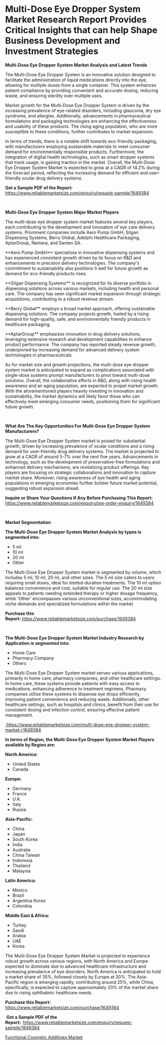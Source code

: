 <p><h1>Multi-Dose Eye Dropper System Market Research Report Provides Critical Insights that can help Shape Business Development and Investment Strategies</h1></p><p><strong>Multi-Dose Eye Dropper System Market Analysis and Latest Trends</strong></p>
<p><p>The Multi-Dose Eye Dropper System is an innovative solution designed to facilitate the administration of liquid medications directly into the eye, allowing for multiple doses from a single container. This system enhances patient compliance by providing convenient and accurate dosing, reducing waste, and ensuring sterility over multiple uses.</p><p>Market growth for the Multi-Dose Eye Dropper System is driven by the increasing prevalence of eye-related disorders, including glaucoma, dry eye syndrome, and allergies. Additionally, advancements in pharmaceutical formulations and packaging technologies are enhancing the effectiveness and usability of these products. The rising aging population, who are more susceptible to these conditions, further contributes to market expansion.</p><p>In terms of trends, there is a notable shift towards eco-friendly packaging, with manufacturers employing sustainable materials to meet consumer demand for environmentally responsible products. Furthermore, the integration of digital health technologies, such as smart dropper systems that track usage, is gaining traction in the market. Overall, the Multi-Dose Eye Dropper System Market is expected to grow at a CAGR of 14.2% during the forecast period, reflecting the increasing demand for efficient and user-friendly ocular drug delivery systems.</p></p>
<p><strong>Get a Sample PDF of the Report:&nbsp;</strong> <a href="https://www.reliablemarketsize.com/enquiry/request-sample/1649384?utm_campaign=3199&utm_medium=2&utm_source=Github&utm_content=ia&utm_term=26032025&utm_id=multi-dose-eye-dropper-system">https://www.reliablemarketsize.com/enquiry/request-sample/1649384</a></p>
<p>&nbsp;</p>
<p><strong>Multi-Dose Eye Dropper System Major Market Players</strong></p>
<p><p>The multi-dose eye dropper system market features several key players, each contributing to the development and innovation of eye care delivery systems. Prominent companies include Aero Pump GmbH, Silgan Dispensing Systems, Berry Global, Adelphi Healthcare Packaging, AptarGroup, Nemera, and Santen SA.</p><p>**Aero Pump GmbH** specializes in innovative dispensing systems and has experienced consistent growth driven by its focus on R&D and enhancements in precision delivery technologies. The company's commitment to sustainability also positions it well for future growth as demand for eco-friendly products rises.</p><p>**Silgan Dispensing Systems** is recognized for its diverse portfolio in dispensing solutions across various markets, including health and personal care. The company has seen significant market expansion through strategic acquisitions, contributing to a robust revenue stream. </p><p>**Berry Global** employs a broad market approach, offering sustainable dispensing solutions. The company projects growth, fueled by a rising demand for high-quality, safe, and environmentally friendly products in healthcare packaging.</p><p>**AptarGroup** emphasizes innovation in drug delivery solutions, leveraging extensive research and development capabilities to enhance product performance. The company has reported steady revenue growth, underpinned by increasing demand for advanced delivery system technologies in pharmaceuticals.</p><p>As for market size and growth projections, the multi-dose eye dropper system market is anticipated to expand as complications associated with single-dose systems prompt manufacturers to pivot toward multi-dose solutions. Overall, the collaborative efforts in R&D, along with rising health awareness and an aging population, are expected to propel market growth. With the aforementioned players heavily investing in innovation and sustainability, the market dynamics will likely favor those who can effectively meet emerging consumer needs, positioning them for significant future growth.</p></p>
<p>&nbsp;</p>
<p><strong>What Are The Key Opportunities For Multi-Dose Eye Dropper System Manufacturers?</strong></p>
<p><p>The Multi-Dose Eye Dropper System market is poised for substantial growth, driven by increasing prevalence of ocular conditions and a rising demand for user-friendly drug delivery systems. The market is projected to grow at a CAGR of around 5-7% over the next five years. Advancements in technology, such as the development of preservative-free formulations and enhanced delivery mechanisms, are revitalizing product offerings. Key players are focusing on strategic collaborations and innovation to capture market share. Moreover, rising awareness of eye health and aging populations in emerging economies further bolster future market potential, suggesting robust expansion ahead.</p></p>
<p><strong>Inquire or Share Your Questions If Any Before Purchasing This Report:</strong> <a href="https://www.reliablemarketsize.com/enquiry/pre-order-enquiry/1649384?utm_campaign=3199&utm_medium=2&utm_source=Github&utm_content=ia&utm_term=26032025&utm_id=multi-dose-eye-dropper-system">https://www.reliablemarketsize.com/enquiry/pre-order-enquiry/1649384</a></p>
<p>&nbsp;</p>
<p><strong>Market Segmentation</strong></p>
<p><strong>The Multi-Dose Eye Dropper System Market Analysis by types is segmented into:</strong></p>
<p><ul><li>5 ml</li><li>10 ml</li><li>20 ml</li><li>Other</li></ul></p>
<p><p>The Multi-Dose Eye Dropper System market is segmented by volume, which includes 5 ml, 10 ml, 20 ml, and other sizes. The 5 ml size caters to users requiring small doses, ideal for limited-duration treatments. The 10 ml option balances convenience and cost, suitable for regular use. The 20 ml size appeals to patients needing extended therapy or higher dosage frequency, while 'Other' encompasses various unconventional sizes, accommodating niche demands and specialized formulations within the market.</p></p>
<p><strong>Purchase this Report:&nbsp;</strong><a href="https://www.reliablemarketsize.com/purchase/1649384?utm_campaign=3199&utm_medium=2&utm_source=Github&utm_content=ia&utm_term=26032025&utm_id=multi-dose-eye-dropper-system">https://www.reliablemarketsize.com/purchase/1649384</a></p>
<p>&nbsp;</p>
<p><strong>The Multi-Dose Eye Dropper System Market Industry Research by Application is segmented into:</strong></p>
<p><ul><li>Home Care</li><li>Pharmacy Company</li><li>Others</li></ul></p>
<p><p>The Multi-Dose Eye Dropper System market serves various applications, primarily in home care, pharmacy companies, and other healthcare settings. In home care, these systems provide patients with easy access to medications, enhancing adherence to treatment regimens. Pharmacy companies utilize these systems to dispense eye drops efficiently, improving patient convenience and reducing waste. Additionally, other healthcare settings, such as hospitals and clinics, benefit from their use for consistent dosing and infection control, ensuring effective patient management.</p></p>
<p><a href="https://www.reliablemarketsize.com/multi-dose-eye-dropper-system-market-r1649384?utm_campaign=3199&utm_medium=2&utm_source=Github&utm_content=ia&utm_term=26032025&utm_id=multi-dose-eye-dropper-system">&nbsp;https://www.reliablemarketsize.com/multi-dose-eye-dropper-system-market-r1649384</a></p>
<p><strong>In terms of Region, the Multi-Dose Eye Dropper System Market Players available by Region are:</strong></p>
<p>
    <p> <strong> North America: </strong>
        <ul>
            <li>United States</li>
            <li>Canada</li>
        </ul>
        </p> 
    <p> <strong> Europe: </strong>
        <ul>
            <li>Germany</li>
            <li>France</li>
            <li>U.K.</li>
            <li>Italy</li>
            <li>Russia</li>
        </ul>
        </p> 
    <p> <strong> Asia-Pacific: </strong>
        <ul>
            <li>China</li>
            <li>Japan</li>
            <li>South Korea</li>
            <li>India</li>
            <li>Australia</li>
            <li>China Taiwan</li>
            <li>Indonesia</li>
            <li>Thailand</li>
            <li>Malaysia</li>
        </ul>
        </p> 
    <p> <strong> Latin America: </strong>
        <ul>
            <li>Mexico</li>
            <li>Brazil</li>
            <li>Argentina Korea</li>
            <li>Colombia</li>
        </ul>
        </p> 
    <p> <strong> Middle East & Africa: </strong>
        <ul>
            <li>Turkey</li>
            <li>Saudi</li>
            <li>Arabia</li>
            <li>UAE</li>
            <li>Korea</li>
        </ul>
    </p>
    </p>
<p><p>The Multi-Dose Eye Dropper System Market is projected to experience robust growth across various regions, with North America and Europe expected to dominate due to advanced healthcare infrastructure and increasing prevalence of eye disorders. North America is anticipated to hold a market share of 35%, followed closely by Europe at 30%. The Asia-Pacific region is emerging rapidly, contributing around 25%, while China, specifically, is expected to capture approximately 20% of the market share due to rising ophthalmic healthcare needs.</p></p>
<p><strong>Purchase this Report: </strong><a href="https://www.reliablemarketsize.com/purchase/1649384?utm_campaign=3199&utm_medium=2&utm_source=Github&utm_content=ia&utm_term=26032025&utm_id=multi-dose-eye-dropper-system">https://www.reliablemarketsize.com/purchase/1649384</a></p>
<p>&nbsp;<strong>Get a Sample PDF of the Report:&nbsp;&nbsp;</strong><a href="https://www.reliablemarketsize.com/enquiry/request-sample/1649384?utm_campaign=3199&utm_medium=2&utm_source=Github&utm_content=ia&utm_term=26032025&utm_id=multi-dose-eye-dropper-system">https://www.reliablemarketsize.com/enquiry/request-sample/1649384</a></p>
<p><strong></strong></p>
<p><p><a href="https://github.com/sderolza/Market-Research-Report-List-1/blob/main/functional-cosmetic-additives-market.md?utm_campaign=3199&utm_medium=2&utm_source=Github&utm_content=ia&utm_term=26032025&utm_id=multi-dose-eye-dropper-system">Functional Cosmetic Additives Market</a></p></p>